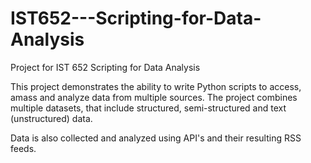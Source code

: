# IST652---Scripting-for-Data-Analysis
Project for IST 652 Scripting for Data Analysis

This project demonstrates the ability to write Python scripts to access, amass and analyze data from multiple sources. The project combines multiple datasets, that include structured, semi-structured and text (unstructured) data. 

Data is also collected and analyzed using API's and their resulting RSS feeds. 


